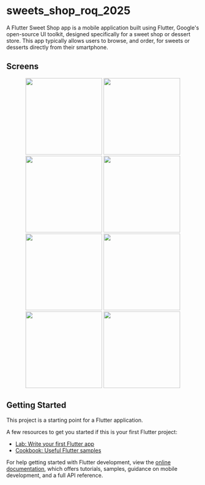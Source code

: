 # sweets_shop_roq_2025

A Flutter Sweet Shop app is a mobile application built using Flutter, Google's open-source UI toolkit, designed specifically for a sweet shop or dessert store. This  app typically allows users to browse, and order,  for sweets or desserts directly from their smartphone.

## Screens
<p align="center">
  <img width="200" src="https://i.pinimg.com/originals/47/19/5c/47195c365a7fa4ae8a86f1fe974d2e04.png"/>
  <img width="200" src="https://i.pinimg.com/originals/ff/ec/8a/ffec8a59e3cd8dc22db844c251406f2a.png"/>
  <img width="200" src="https://i.pinimg.com/originals/ee/c3/1e/eec31ec7a8f6d37393ee389a5499f1cf.png"/>
  <img width="200" src="https://i.pinimg.com/originals/df/95/b9/df95b9e8cc0170b4d9a39084ebc530ad.png"/>
  <img width="200" src="https://i.pinimg.com/originals/5b/33/14/5b3314976725e8e0d84124e567087e91.png"/>
  <img width="200" src="https://i.pinimg.com/originals/5f/9d/01/5f9d01d34ef19e62aaa76c26592b0814.png"/>
  <img width="200" src="https://i.pinimg.com/originals/71/48/83/71488355343439cda79b073705efb022.png"/>
  <img width="200" src="https://i.pinimg.com/originals/12/dd/f9/12ddf9a45d72eb087366afeb1e7437ae.png"/>
</p>

## Getting Started

This project is a starting point for a Flutter application.

A few resources to get you started if this is your first Flutter project:

- [Lab: Write your first Flutter app](https://docs.flutter.dev/get-started/codelab)
- [Cookbook: Useful Flutter samples](https://docs.flutter.dev/cookbook)

For help getting started with Flutter development, view the
[online documentation](https://docs.flutter.dev/), which offers tutorials,
samples, guidance on mobile development, and a full API reference.

